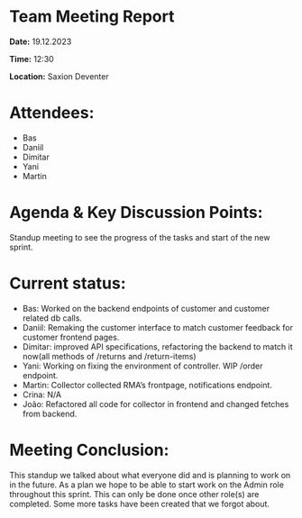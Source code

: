 ﻿# **Team Meeting Report**

**Date:** 19.12.2023

**Time:** 12:30

**Location:** Saxion Deventer

# **Attendees:**
- Bas
- Daniil 
- Dimitar
- Yani
- Martin
# **Agenda & Key Discussion Points:**
Standup meeting to see the progress of the tasks and start of the new sprint.
# **Current status:**
- Bas: Worked on the backend endpoints of customer and customer related db calls.
- Daniil: Remaking the customer 	interface to match customer feedback for customer frontend pages. 
- Dimitar: improved API specifications, refactoring the backend to match it now(all methods of /returns and /return-items)
- Yani: Working on fixing the environment of controller. WIP /order endpoint.
- Martin: Collector collected RMA’s frontpage, notifications endpoint.
- Crina: N/A
- João: Refactored all code for collector in frontend and changed fetches from backend. 
# **Meeting Conclusion:** 
This standup we talked about what everyone did and is planning to work on in the future. As a plan we hope to be able to start work on the Admin role throughout this sprint. This can only be done once other role(s) are completed. Some more tasks have been created that we forgot about. 


